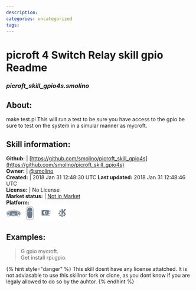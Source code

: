 ```yaml
--- 
description: 
categories: uncategorized   
tags:   
---
```


# picroft 4 Switch Relay skill gpio Readme  
### _picroft_skill_gpio4s.smolino_  
## About:  
make test.pi
This will run a test to be sure you have access to the gpio be sure to test on the system in a simular manner as mycroft.

## Skill information:  
**Github:** | [https://github.com/smolino/picroft_skill_gpio4s](https://github.com/smolino/picroft_skill_gpio4s)  
**Owner:** | [@smolino](https://github.com/smolino)  
**Created:** | 2018 Jan 31 12:48:30 UTC  **Last updated:** 2018 Jan 31 12:48:46 UTC  
**License:** | No License  
**Market status:** | [Not in Market](https://market.mycroft.ai/skill/)  
**Platform:**  
 ![](../.gitbook/assets/mark-1-icon.png)  ![](../.gitbook/assets/mark-2-icon.png)  ![](../.gitbook/assets/picroft-icon.png)  ![](../.gitbook/assets/kde.png)   
## Examples:  
> G gpio mycroft.  
> Get install rpi.gpio.  
  
{% hint style="danger" %}
This skill dosnt have any license attatched. It is not adviasable to use this skillnor fork or clone, as you dont know if you are legaly allowed to do so by the auhtor.
{% endhint %}

